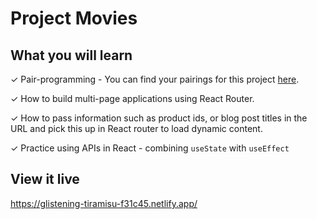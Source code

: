# Project Movies

## What you will learn

✓  Pair-programming - You can find your pairings for this project [here](https://www.notion.so/Pair-and-group-programming-schedule-f594d5fcdf3d46d2bdd73533a55c5ff4).

✓ How to build multi-page applications using React Router.

✓ How to pass information such as product ids, or blog post titles in the URL and pick this up in React router to load dynamic content.

✓ Practice using APIs in React - combining `useState` with `useEffect`

## View it live

https://glistening-tiramisu-f31c45.netlify.app/
